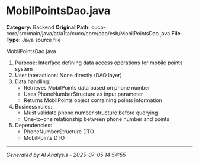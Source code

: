 # MobilPointsDao.java

**Category:** Backend
**Original Path:** cuco-core/src/main/java/at/a1ta/cuco/core/dao/esb/MobilPointsDao.java
**File Type:** Java source file

MobilPointsDao.java
1. Purpose: Interface defining data access operations for mobile points system
2. User interactions: None directly (DAO layer)
3. Data handling:
   - Retrieves MobilPoints data based on phone number
   - Uses PhoneNumberStructure as input parameter
   - Returns MobilPoints object containing points information
4. Business rules:
   - Must validate phone number structure before querying
   - One-to-one relationship between phone number and points
5. Dependencies:
   - PhoneNumberStructure DTO
   - MobilPoints DTO

---
*Generated by AI Analysis - 2025-07-05 14:54:55*
